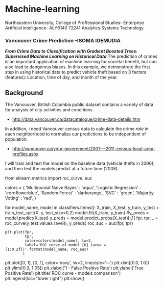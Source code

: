 # Machine-learning
Northeastern University, College of Proffessional Studies- Enterprise Artificial intelligence- ALY6140 72241 Analytics Systems Technology 

### Vancouver Crime Prediction -ISOMA IDEMUDIA

_**From Crime Data to Classification with Gradient Boosted Trees: Supervised Machine Learning on Historical Data**_
The prediction of crimes is an important application of machine learning for societal benefit, but can also lead to dangerous biases. In this example, we demonstrate the first step in using historical data to predict vehicle theft based on 3 factors (features): Location, time of day, and month of the year. 

## Background
The Vancouver, British Columbia public dataset contains a variety of data for analysis of city activities and conditions. 
* http://data.vancouver.ca/datacatalogue/crime-data-details.htm
    
In addition, i need Vancouver census data to calculate the crime *rate* in each neighborhood to normalize our predictions to be independent of population. 
* http://vancouver.ca/your-government/2001---2011-census-local-area-profiles.aspx

I will train and test the model on the baseline data (vehicle thefts in 2006), and then test the models predict at a future time (2008).

from sklearn.metrics import roc_curve, auc

colors = {
    'Multinomial Naive Bayes' : 'aqua',
    'Logistic Regression'     : 'cornflowerblue',
    'Random Forest'           : 'darkorange',
    'SVC'                     : 'green',
    'Majority Voting'         : 'red',
}

for model_name, model in classifiers.items():
    X_train, X_test, y_train, y_test = train_test_split(X, y, test_size=0.2)
    model.fit(X_train, y_train)
    #y_preds = model.predict(X_test)
    y_preds = model.predict_proba(X_test)[:,1]
    fpr, tpr, _ = roc_curve(y_test.values.ravel(), y_preds)
    roc_auc = auc(fpr, tpr)

    plt.plot(fpr,
             tpr,
             color=colors[model_name], lw=2,
             label='ROC curve of model {0} (area = {1:0.2f})'.format(model_name, roc_auc)
            )
    
plt.plot([0, 1], [0, 1], color='navy', lw=2, linestyle='--')
plt.xlim([0.0, 1.0])
plt.ylim([0.0, 1.05])
plt.xlabel('1 - False Positive Rate')
plt.ylabel('True Positive Rate')
plt.title('ROC curve - models comparison')
plt.legend(loc="lower right")
plt.show()
